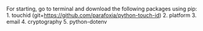 For starting, go to terminal and download the following packages using pip:
    1. touchid (git+https://github.com/parafoxia/python-touch-id)
    2. platform
    3. email
    4. cryptography
    5. python-dotenv
